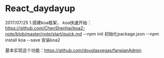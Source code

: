 # React_daydayup

2017/07/25
1.搭建koa框架，
  koa快速开始：https://github.com/ChenShenhai/koa2-note/blob/master/note/start/quick.md
  --npm init 初始化package.json
  --npm install koa --save 安装koa2

  基本实现这个功能：https://github.com/douglasvegas/fanpianAdmin

